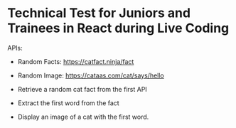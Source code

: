 # Technical Test for Juniors and Trainees in React during Live Coding

APIs:

- Random Facts: https://catfact.ninja/fact
- Random Image: https://cataas.com/cat/says/hello

- Retrieve a random cat fact from the first API
- Extract the first word from the fact
- Display an image of a cat with the first word.
